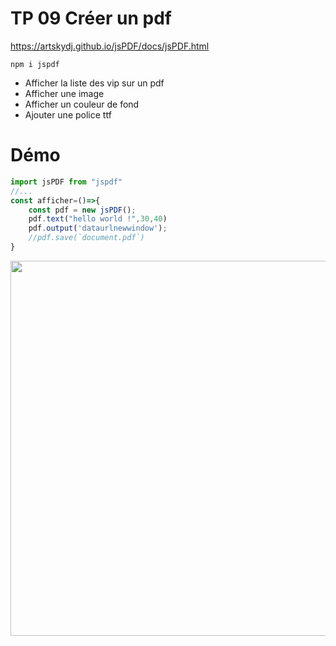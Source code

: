 # TP 09 Créer un pdf

https://artskydj.github.io/jsPDF/docs/jsPDF.html

```
npm i jspdf
```
- Afficher la liste des vip sur un pdf
- Afficher une image
- Afficher un couleur de fond
- Ajouter une police ttf

# Démo
```jsx
import jsPDF from "jspdf"
//...
const afficher=()=>{
    const pdf = new jsPDF();
    pdf.text("hello world !",30,40)
    pdf.output('dataurlnewwindow');
    //pdf.save(`document.pdf`)
}
```
<img src="./image.png" width="600">